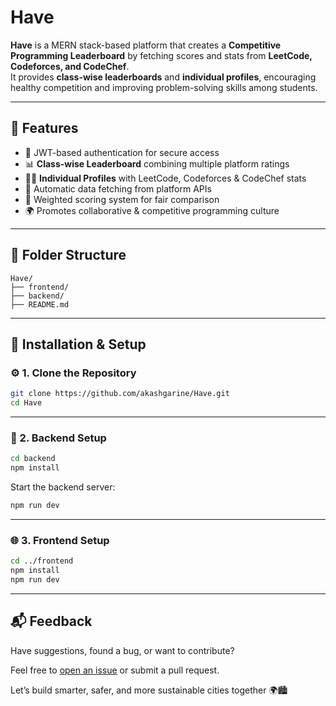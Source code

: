#  Have  

**Have** is a MERN stack-based platform that creates a **Competitive Programming Leaderboard** by fetching scores and stats from **LeetCode, Codeforces, and CodeChef**.  
It provides **class-wise leaderboards** and **individual profiles**, encouraging healthy competition and improving problem-solving skills among students.  

---

## 🌟 Features  

- 🔐 JWT-based authentication for secure access  
- 📊 **Class-wise Leaderboard** combining multiple platform ratings  
- 🧑‍💻 **Individual Profiles** with LeetCode, Codeforces & CodeChef stats  
- 🔄 Automatic data fetching from platform APIs  
- 🎯 Weighted scoring system for fair comparison  
- 🌍 Promotes collaborative & competitive programming culture  

---

## 📁 Folder Structure  
```
Have/
├── frontend/ 
├── backend/
├── README.md
```

---

## 🧪 Installation & Setup  

### ⚙️ 1. Clone the Repository  

```bash
git clone https://github.com/akashgarine/Have.git
cd Have
```
---
### 🚀 2. Backend Setup

```bash
cd backend
npm install
```
Start the backend server:

```bash
npm run dev
```
---
### 🌐 3. Frontend Setup

```bash
cd ../frontend
npm install
npm run dev
```
---
## 📬 Feedback

Have suggestions, found a bug, or want to contribute?

Feel free to [open an issue](https://github.com/akashsiripuram/Have/issues) or submit a pull request.

Let’s build smarter, safer, and more sustainable cities together 🌍🏙️

